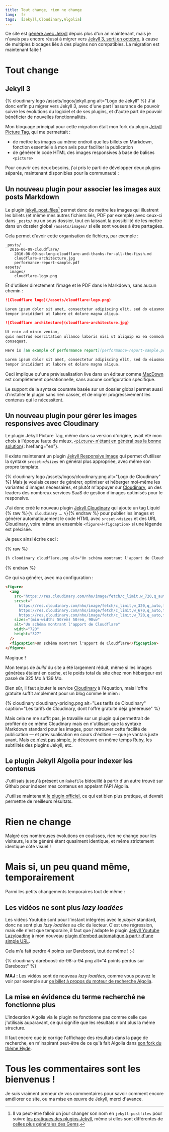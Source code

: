 ```yaml
---
title: Tout change, rien ne change
lang:  fr
tags:  [Jekyll,Cloudinary,Algolia]
---
```


Ce site est [généré avec Jekyll](https://nicolas-hoizey.com/a-propos/du-site.html#le-statique-cest-fantastique) depuis plus d'un an maintenant, mais je n'avais pas encore réussi à migrer vers [Jekyll 3, sorti en octobre](https://jekyllrb.com/news/2015/10/26/jekyll-3-0-released/), à cause de multiples blocages liés à des plugins non compatibles. La migration est maintenant faite !

# Tout change

## Jekyll 3

{% cloudinary logo /assets/logos/jekyll.png alt="Logo de Jekyll" %}
J'ai donc enfin pu migrer vers Jekyll 3, avec d'une part l'assurance de pouvoir suivre les évolutions du logiciel et de ses plugins, et d'autre part de pouvoir bénéficier de nouvelles fonctionnalités.

Mon bloquage principal pour cette migration était mon fork du plugin [Jekyll Picture Tag](https://github.com/nhoizey/jekyll-picture-tag/), qui me permettait :

- de mettre les images au même endroit que les billets en Markdown, fonction essentielle à mon avis pour faciliter la publication
- de générer le code HTML des images responsives à base de balises `<picture>`

Pour couvrir ces deux besoins, j'ai pris le parti de développer deux plugins séparés, maintenant disponibles pour la communauté :

## Un nouveau plugin pour associer les images aux posts Markdown

Le plugin [jekyll_post_files](https://nhoizey.github.io/jekyll_post_files/)[^rename] permet donc de mettre les images qui illustrent les billets (et même mes autres fichiers liés, PDF par exemple) avec ceux-ci dans `_posts/` ou un sous dossier, tout en laissant la possibilité de les mettre dans un dossier global `/assets/images/` si elle sont vouées à être partagées.

[^rename]: Il va peut-être falloir un jour changer son nom en `jekyll-postfiles` pour suivre [les pratiques des plugins Jekyll](http://ben.balter.com/jekyll-style-guide/plugins/#naming), même si elles sont différentes de [celles plus générales des Gems](http://guides.rubygems.org/name-your-gem/).

Cela permet d'avoir cette organisation de fichiers, par exemple :

```
_posts/
  2016-06-09-cloudflare/
    2016-06-09-so-long-cloudflare-and-thanks-for-all-the-fissh.md
    cloudflare-architecture.jpg
    performance-report-sample.pdf
assets/
  images/
    cloudflare-logo.png
```

Et d'utiliser directement l'image et le PDF dans le Markdown, sans aucun chemin :

```markdown
![Cloudflare logo](/assets/cloudflare-logo.png)

Lorem ipsum dolor sit amet, consectetur adipiscing elit, sed do eiusmod
tempor incididunt ut labore et dolore magna aliqua.

![Cloudflare architecture](cloudflare-architecture.jpg)

Ut enim ad minim veniam,
quis nostrud exercitation ullamco laboris nisi ut aliquip ex ea commodo
consequat.

Here is [an example of performance report](performance-report-sample.pdf).

Lorem ipsum dolor sit amet, consectetur adipiscing elit, sed do eiusmod
tempor incididunt ut labore et dolore magna aliqua.
```

Ceci implique qu'une prévisualisation live dans un éditeur comme [MacDown](http://macdown.uranusjr.com/) est complètement opérationnelle, sans aucune configuration spécifique.

Le support de la syntaxe courante basée sur un dossier global permet aussi d'installer le plugin sans rien casser, et de migrer progressivement les contenus qui le nécessitent.

## Un nouveau plugin pour gérer les images responsives avec Cloudinary

Le plugin Jekyll Picture Tag, même dans sa version d'origine, avait été mon choix à l'époque faute de mieux, [`<picture>` n'étant en général pas la bonne solution](https://cloudfour.com/thinks/dont-use-picture-most-of-the-time/){: hreflang="en"}.

Il existe maintenant un plugin [Jekyll Responsive Image](https://github.com/wildlyinaccurate/jekyll-responsive-image) qui permet d'utiliser la syntaxe `srcset-w`/`sizes` en général plus appropriée, avec même son propre template.

{% cloudinary logo /assets/logos/cloudinary.png alt="Logo de Cloudinary" %}
Mais je voulais cesser de générer, optimiser et héberger moi-même les variantes d'images nécessaires, et plutôt m'appuyer sur [Cloudinary](http://cloudinary.com/invites/lpov9zyyucivvxsnalc5/sgyyc0j14k6p0sbt51nw), un des leaders des nombreux services SaaS de gestion d'images optimisés pour le responsive.

J'ai donc créé le nouveau plugin [Jekyll Cloudinary](https://nhoizey.github.io/jekyll-cloudinary/) qui ajoute un tag Liquid {% raw %}`{% cloudinary … %}`{% endraw %} pour publier les images et générer automatiquement le code HTML avec `srcset-w`/`sizes` et des URL Cloudinary, voire même un ensemble `<figure>`/`<figcaption>` si une légende est précisée.

Je peux ainsi écrire ceci :

{% raw %}
```markdown
{% cloudinary cloudflare.png alt="Un schéma montrant l'apport de Cloudflare" caption="Un schéma montrant l'apport de Cloudflare" %}
```
{% endraw %}

Ce qui va générer, avec ma configuration :

```html
<figure>
  <img
    src="https://res.cloudinary.com/nho/image/fetch/c_limit,w_720,q_auto,f_auto/https://nicolas-hoizey.com/2016/06/cloudflare.png"
    srcset="
      https://res.cloudinary.com/nho/image/fetch/c_limit,w_320,q_auto,f_auto/https://nicolas-hoizey.com/2016/06/cloudflare.png 320w,
      https://res.cloudinary.com/nho/image/fetch/c_limit,w_670,q_auto,f_auto/https://nicolas-hoizey.com/2016/06/cloudflare.png 670w,
      https://res.cloudinary.com/nho/image/fetch/c_limit,w_720,q_auto,f_auto/https://nicolas-hoizey.com/2016/06/cloudflare.png 720w"
    sizes="(min-width: 50rem) 50rem, 90vw"
    alt="Un schéma montrant l'apport de Cloudflare"
    width="720"
    height="327"
  />
  <figcaption>Un schéma montrant l'apport de Cloudflare</figcaption>
</figure>
```

Magique !

Mon temps de *build* du site a été largement réduit, même si les images générées étaient en cache, et le poids total du site chez mon hébergeur est passé de 325 Mo à 139 Mo.

Bien sûr, il faut ajouter le service [Cloudinary](http://cloudinary.com/invites/lpov9zyyucivvxsnalc5/sgyyc0j14k6p0sbt51nw) à l'équation, mais l'offre gratuite suffit amplement pour un blog comme le mien :

{% cloudinary cloudinary-pricing.png alt="Les tarifs de Cloudinary" caption="Les tarifs de Cloudinary, dont l'offre gratuite déjà généreuse" %}

Mais cela ne me suffit pas, je travaille sur un plugin qui permettrait de profiter de ce même Cloudinary mais en n'utilisant que la syntaxe Markdown standard pour les images, pour retrouver cette facilité de publication — et prévisualisation en cours d'édition — que je vantais juste avant. Mais [ce n'est pas simple](https://github.com/jekyll/jekyll/issues/5099), je découvre en même temps Ruby, les subtilités des plugins Jekyll, etc.

## Le plugin Jekyll Algolia pour indexer les contenus

J'utilisais jusqu'à présent un `Rakefile` bidouillé à partir d'un autre trouvé sur Github pour indexer mes contenus en appelant l'API Algolia.

J'utilise maintenant [le plugin officiel](https://github.com/algolia/algoliasearch-jekyll), ce qui est bien plus pratique, et devrait permettre de meilleurs résultats.

# Rien ne change

Malgré ces nombreuses évolutions en coulisses, rien ne change pour les visiteurs, le site généré étant quasiment identique, et même strictement identique côté visuel !

# Mais si, un peu quand même, temporairement

Parmi les petits changements temporaires tout de même :

## Les vidéos ne sont plus *lazy loadées*

Les vidéos Youtube sont pour l'instant intégrées avec le *player* standard, donc ne sont plus *lazy loadées* au clic du lecteur. C'est une régression, mais elle n'est que temporaire, il faut que j'adapte le plugin [Jekyll Youtube Lazyloading](https://github.com/erossignon/jekyll-youtube-lazyloading) à mon nouveau [plugin d'embed automatique à partir d'une simple URL](https://github.com/nhoizey/nicolas-hoizey.com/blob/jekyll3/_plugins/auto-embed.rb).

Cela m'a fait perdre 4 points sur Dareboost, tout de même ! ;-)

{% cloudinary dareboost-de-98-a-94.png alt="4 points perdus sur Dareboost" %}

**MAJ :** Les vidéos sont de nouveau *lazy loadées*, comme vous pouvez le voir par exemple sur [ce billet à propos du moteur de recherche Algolia](/2015/06/la-recherche-dans-du-statique-facile-avec-algolia.html).

## La mise en évidence du terme recherché ne fonctionne plus

L'indexation Algolia via le plugin ne fonctionne pas comme celle que j'utilisais auparavant, ce qui signifie que les résultats n'ont plus la même structure.

Il faut encore que je corrige l'affichage des résultats dans la page de recherche, en m'inspirant peut-être de ce qu'à fait Algolia dans [son fork du thème Hyde](https://github.com/algolia/algoliasearch-jekyll-hyde).

# Tous les commentaires sont les bienvenus !

Je suis vraiment preneur de vos commentaires pour savoir comment encore améliorer ce site, ou ma mise en œuvre de Jekyll, merci d'avance.
